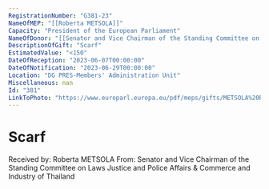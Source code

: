 ```yaml
---
RegistrationNumber: "G381-23"
NameOfMEP: "[[Roberta METSOLA]]"
Capacity: "President of the European Parliament"
NameOfDonor: "[[Senator and Vice Chairman of the Standing Committee on Laws Justice and Police Affairs & Commerce and Industry of Thailand]]"
DescriptionOfGift: "Scarf"
EstimatedValue: "<150"
DateOfReception: "2023-06-07T00:00:00"
DateOfNotification: "2023-06-29T00:00:00"
Location: "DG PRES-Members' Administration Unit"
Miscellaneous: nan
Id: "381"
LinkToPhoto: "https://www.europarl.europa.eu/pdf/meps/gifts/METSOLA%20Roberta_G381-23.jpg#"
---
```


# Scarf

Received by: Roberta METSOLA
From: Senator and Vice Chairman of the Standing Committee on Laws Justice and Police Affairs & Commerce and Industry of Thailand
